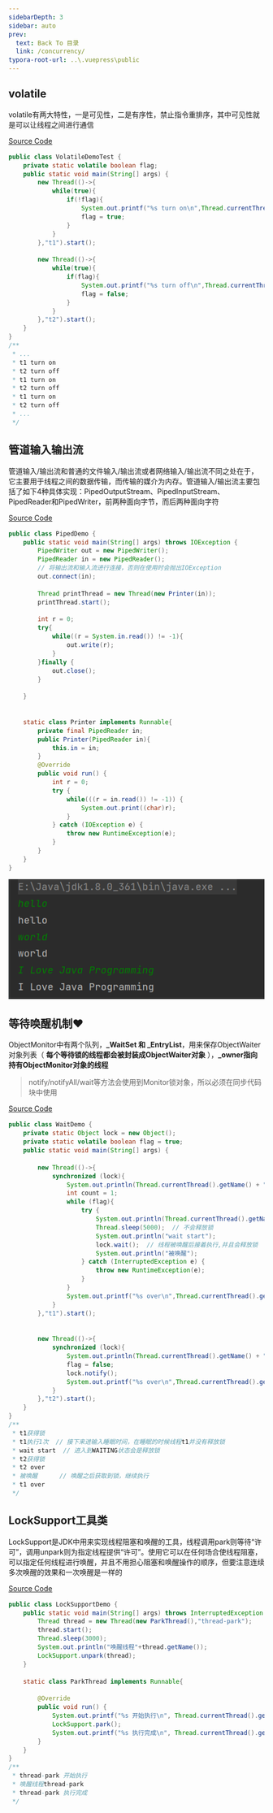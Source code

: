 ```yaml
---
sidebarDepth: 3
sidebar: auto
prev:
  text: Back To 目录
  link: /concurrency/
typora-root-url: ..\.vuepress\public
---
```


## volatile

volatile有两大特性，一是可见性，二是有序性，禁止指令重排序，其中可见性就是可以让线程之间进行通信

[Source Code](https://github.com/Q10Viking/learncode/blob/main/concurrency/src/main/java/org/hzz/basic/communicate/VolatileDemoTest.java)

```java
public class VolatileDemoTest {
    private static volatile boolean flag;
    public static void main(String[] args) {
        new Thread(()->{
            while(true){
                if(!flag){
                    System.out.printf("%s turn on\n",Thread.currentThread().getName());
                    flag = true;
                }
            }
        },"t1").start();

        new Thread(()->{
            while(true){
                if(flag){
                    System.out.printf("%s turn off\n",Thread.currentThread().getName());
                    flag = false;
                }
            }
        },"t2").start();
    }
}
/**
 * ...
 * t1 turn on
 * t2 turn off
 * t1 turn on
 * t2 turn off
 * t1 turn on
 * t2 turn off
 * ...
 */
```



## 管道输入输出流

管道输入/输出流和普通的文件输入/输出流或者网络输入/输出流不同之处在于，它主要用于线程之间的数据传输，而传输的媒介为内存。管道输入/输出流主要包括了如下4种具体实现：PipedOutputStream、PipedInputStream、PipedReader和PipedWriter，前两种面向字节，而后两种面向字符

[Source Code](https://github.com/Q10Viking/learncode/blob/main/concurrency/src/main/java/org/hzz/basic/communicate/PipedDemo.java)

```java
public class PipedDemo {
    public static void main(String[] args) throws IOException {
        PipedWriter out = new PipedWriter();
        PipedReader in = new PipedReader();
        // 将输出流和输入流进行连接，否则在使用时会抛出IOException
        out.connect(in);

        Thread printThread = new Thread(new Printer(in));
        printThread.start();

        int r = 0;
        try{
            while((r = System.in.read()) != -1){
                out.write(r);
            }
        }finally {
            out.close();
        }

    }


    static class Printer implements Runnable{
        private final PipedReader in;
        public Printer(PipedReader in){
            this.in = in;
        }
        @Override
        public void run() {
            int r = 0;
            try {
                while(((r = in.read()) != -1)) {
                    System.out.print((char)r);
                }
            } catch (IOException e) {
                throw new RuntimeException(e);
            }
        }
    }
}

```

![image-20230302191201697](/images/concurrency/image-20230302191201697.png)



## 等待唤醒机制❤️

ObjectMonitor中有两个队列，**_WaitSet 和 _EntryList**，用来保存ObjectWaiter对象列表（ **每个等待锁的线程都会被封装成ObjectWaiter对象** ），**_owner指向持有ObjectMonitor对象的线程**

> notify/notifyAll/wait等方法会使用到Monitor锁对象，所以必须在同步代码块中使用

[Source Code](https://github.com/Q10Viking/learncode/blob/main/concurrency/src/main/java/org/hzz/basic/communicate/WaitDemo.java)

```java
public class WaitDemo {
    private static Object lock = new Object();
    private static volatile boolean flag = true;
    public static void main(String[] args) {

        new Thread(()->{
            synchronized (lock){
                System.out.println(Thread.currentThread().getName() + "获得锁");
                int count = 1;
                while (flag){
                    try {
                        System.out.println(Thread.currentThread().getName()+"执行"+(count++) + "次" );
                        Thread.sleep(5000);  // 不会释放锁
                        System.out.println("wait start");
                        lock.wait();  // 线程被唤醒后接着执行,并且会释放锁
                        System.out.println("被唤醒");
                    } catch (InterruptedException e) {
                        throw new RuntimeException(e);
                    }
                }
                System.out.printf("%s over\n",Thread.currentThread().getName());
            }
        },"t1").start();


        new Thread(()->{
            synchronized (lock){
                System.out.println(Thread.currentThread().getName() + "获得锁");
                flag = false;
                lock.notify();
                System.out.printf("%s over\n",Thread.currentThread().getName());
            }
        },"t2").start();
    }
}
/**
 * t1获得锁
 * t1执行1次  // 接下来进输入睡眠时间，在睡眠的时候线程t1并没有释放锁
 * wait start  // 进入到WAITING状态会是释放锁
 * t2获得锁
 * t2 over
 * 被唤醒      // 唤醒之后获取到锁，继续执行
 * t1 over
 */
```



## LockSupport工具类

LockSupport是JDK中用来实现线程阻塞和唤醒的工具，线程调用park则等待“许可”，调用unpark则为指定线程提供“许可”。使用它可以在任何场合使线程阻塞，可以指定任何线程进行唤醒，并且不用担心阻塞和唤醒操作的顺序，但要注意连续多次唤醒的效果和一次唤醒是一样的

[Source Code](https://github.com/Q10Viking/learncode/tree/main/concurrency/src/main/java/org/hzz/basic/locksupport)

```java
public class LockSupportDemo {
    public static void main(String[] args) throws InterruptedException {
        Thread thread = new Thread(new ParkThread(),"thread-park");
        thread.start();
        Thread.sleep(3000);
        System.out.println("唤醒线程"+thread.getName());
        LockSupport.unpark(thread);
    }

    static class ParkThread implements Runnable{

        @Override
        public void run() {
            System.out.printf("%s 开始执行\n", Thread.currentThread().getName());
            LockSupport.park();
            System.out.printf("%s 执行完成\n", Thread.currentThread().getName());
        }
    }
}
/**
 * thread-park 开始执行
 * 唤醒线程thread-park
 * thread-park 执行完成
 */
```

